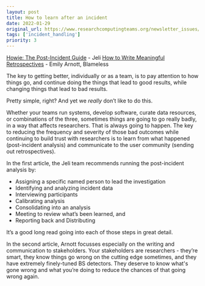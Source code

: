 ```yaml
---
layout: post
title: How to learn after an incident
date: 2022-01-29
original_url: https://www.researchcomputingteams.org/newsletter_issues/0107
tags: ['incident_handling']
priority: 3
---
```


<!-- markdownlint-disable MD033 -->
<!-- markdownlint-disable MD041 -->
<!-- markdownlint-disable MD049 -->

[Howie: The Post-Incident Guide](https://www.jeli.io/howie-the-post-incident-guide/) - Jeli
[How to Write Meaningful Retrospectives](https://www.blameless.com/incident-response/how-to-write-meaningful-retrospectives) - Emily Arnott, Blameless

The key to getting better, individually or as a team, is to pay attention to how things go, and continue doing the things that lead to good results, while changing things that lead to bad results.

Pretty simple, right?  And yet we *really* don’t like to do this.

Whether your teams run systems, develop software, curate data resources, or combinations of the three, sometimes things are going to go really badly, in a way that affects researchers.  That is always going to happen.  The key to reducing the frequency and severity of those bad outcomes while continuing to build trust with researchers is to learn from what happened (post-incident analysis) and communicate to the user community (sending out retrospectives).

In the first article, the Jeli team recommends running the post-incident analysis by:

- Assigning a specific named person to lead the investigation
- Identifying and analyzing incident data
- Interviewing participants
- Calibrating analysis
- Consolidating into an analysis
- Meeting to review what’s been learned, and
- Reporting back and Distributing

It’s a good long read going into each of those steps in great detail.

In the second article, Arnott focusses especially on the writing and communication to stakeholders.  Your stakeholders are researchers - they’re smart, they know things go wrong on the cutting edge sometimes, and they have extremely finely-tuned BS detectors.  They deserve to know what's gone wrong and what you’re doing to reduce the chances of that going wrong again.
